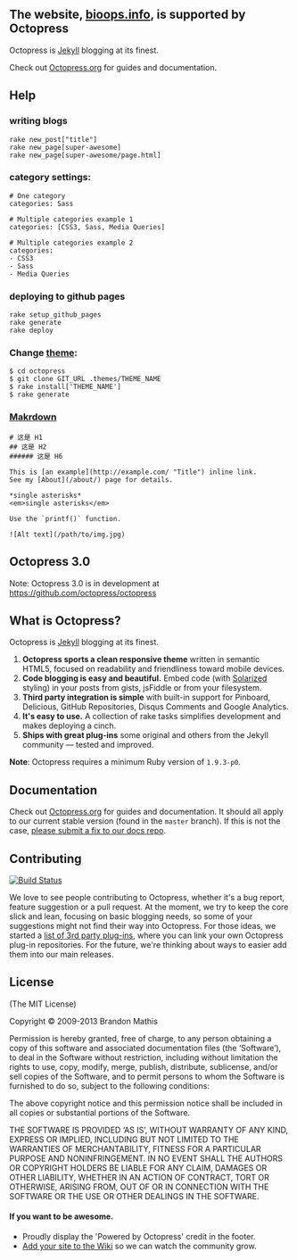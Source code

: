 ## The website, [bioops.info](http://bioops.info), is supported by Octopress

Octopress is [Jekyll](https://github.com/mojombo/jekyll) blogging at its finest.

Check out [Octopress.org](http://octopress.org/docs) for guides and documentation.

## Help

### writing blogs

	rake new_post["title"]
	rake new_page[super-awesome]
	rake new_page[super-awesome/page.html]

### category settings:

	# One category
	categories: Sass
	
	# Multiple categories example 1
	categories: [CSS3, Sass, Media Queries]
	
	# Multiple categories example 2
	categories:
	- CSS3
	- Sass
	- Media Queries

### deploying to github pages

	rake setup_github_pages
	rake generate
	rake deploy

### Change [theme](https://github.com/imathis/octopress/wiki/3rd-Party-Octopress-Themes):
	$ cd octopress
	$ git clone GIT_URL .themes/THEME_NAME
	$ rake install['THEME_NAME']
	$ rake generate

### [Makrdown](http://wowubuntu.com/markdown/#precode)

	# 这是 H1
	## 这是 H2
	###### 这是 H6
	
	This is [an example](http://example.com/ "Title") inline link.
	See my [About](/about/) page for details.
	
	*single asterisks*
	<em>single asterisks</em>

	Use the `printf()` function.
	
	![Alt text](/path/to/img.jpg)


## Octopress 3.0

Note: Octopress 3.0 is in development at https://github.com/octopress/octopress

## What is Octopress?

Octopress is [Jekyll](https://github.com/mojombo/jekyll) blogging at its finest.

1. **Octopress sports a clean responsive theme** written in semantic HTML5, focused on readability and friendliness toward mobile devices.
2. **Code blogging is easy and beautiful.** Embed code (with [Solarized](http://ethanschoonover.com/solarized) styling) in your posts from gists, jsFiddle or from your filesystem.
3. **Third party integration is simple** with built-in support for Pinboard, Delicious, GitHub Repositories, Disqus Comments and Google Analytics.
4. **It's easy to use.** A collection of rake tasks simplifies development and makes deploying a cinch.
5. **Ships with great plug-ins** some original and others from the Jekyll community &mdash; tested and improved.

**Note**: Octopress requires a minimum Ruby version of `1.9.3-p0`.

## Documentation

Check out [Octopress.org](http://octopress.org/docs) for guides and documentation.
It should all apply to our current stable version (found in the `master`
branch). If this is not the case, [please submit a
fix to our docs repo](https://github.com/octopress/docs).

## Contributing

[![Build Status](https://travis-ci.org/imathis/octopress.png?branch=master)](https://travis-ci.org/imathis/octopress)

We love to see people contributing to Octopress, whether it's a bug report, feature suggestion or a pull request. At the moment, we try to keep the core slick and lean, focusing on basic blogging needs, so some of your suggestions might not find their way into Octopress. For those ideas, we started a [list of 3rd party plug-ins](https://github.com/imathis/octopress/wiki/3rd-party-plugins), where you can link your own Octopress plug-in repositories. For the future, we're thinking about ways to easier add them into our main releases.


## License
(The MIT License)

Copyright © 2009-2013 Brandon Mathis

Permission is hereby granted, free of charge, to any person obtaining a copy of this software and associated documentation files (the ‘Software’), to deal in the Software without restriction, including without limitation the rights to use, copy, modify, merge, publish, distribute, sublicense, and/or sell copies of the Software, and to permit persons to whom the Software is furnished to do so, subject to the following conditions:

The above copyright notice and this permission notice shall be included in all copies or substantial portions of the Software.

THE SOFTWARE IS PROVIDED ‘AS IS’, WITHOUT WARRANTY OF ANY KIND, EXPRESS OR IMPLIED, INCLUDING BUT NOT LIMITED TO THE WARRANTIES OF MERCHANTABILITY, FITNESS FOR A PARTICULAR PURPOSE AND NONINFRINGEMENT. IN NO EVENT SHALL THE AUTHORS OR COPYRIGHT HOLDERS BE LIABLE FOR ANY CLAIM, DAMAGES OR OTHER LIABILITY, WHETHER IN AN ACTION OF CONTRACT, TORT OR OTHERWISE, ARISING FROM, OUT OF OR IN CONNECTION WITH THE SOFTWARE OR THE USE OR OTHER DEALINGS IN THE SOFTWARE.


#### If you want to be awesome.
- Proudly display the 'Powered by Octopress' credit in the footer.
- [Add your site to the Wiki](https://github.com/imathis/octopress/wiki/Octopress-Sites/_edit) so we can watch the community grow.
